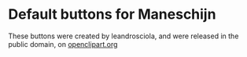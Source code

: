 # Default buttons for Maneschijn

These buttons were created by leandrosciola, and were released in the public domain,  on [openclipart.org](https://openclipart.org/detail/65623/button)
